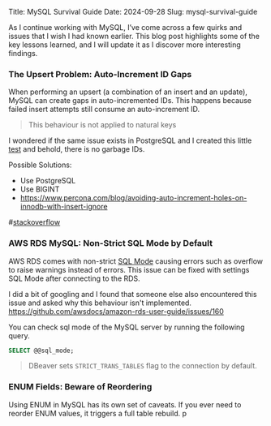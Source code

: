 Title: MySQL Survival Guide
Date: 2024-09-28
Slug: mysql-survival-guide

As I continue working with MySQL, I’ve come across a few quirks and issues that I wish I had known earlier. This blog post highlights some of the key lessons learned, and I will update it as I discover more interesting findings.

### The Upsert Problem: Auto-Increment ID Gaps
When performing an upsert (a combination of an insert and an update), MySQL can create gaps in auto-incremented IDs. This happens because failed insert attempts still consume an auto-increment ID. 

> This behaviour is not applied to natural keys

I wondered if the same issue exists in PostgreSQL and I created this little [test](https://onecompiler.com/postgresql/42ffnyhhv) and behold, there is no garbage IDs.


Possible Solutions:
- Use PostgreSQL
- Use BIGINT
- https://www.percona.com/blog/avoiding-auto-increment-holes-on-innodb-with-insert-ignore

#[stackoverflow](https://stackoverflow.com/questions/3679611/mysql-upsert-and-auto-increment-causes-gaps
)
### AWS RDS MySQL: Non-Strict SQL Mode by Default
AWS RDS comes with non-strict [SQL Mode](https://dev.mysql.com/doc/refman/8.4/en/sql-mode.html) causing errors such as overflow to raise warnings instead of errors. This issue can be fixed with settings SQL Mode after connecting to the RDS. 

I did a bit of googling and I found that someone else also encountered this issue and asked why this behaviour isn't implemented.
https://github.com/awsdocs/amazon-rds-user-guide/issues/160



You can check sql mode of the MySQL server by running the following query.
```sql
SELECT @@sql_mode;
```

> DBeaver sets `STRICT_TRANS_TABLES` flag to the connection by default.



### ENUM Fields: Beware of Reordering
Using ENUM in MySQL has its own set of caveats. If you ever need to reorder ENUM values, it triggers a full table rebuild.
p